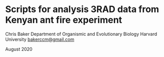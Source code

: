 # Scripts for analysis 3RAD data from Kenyan ant fire experiment

Chris Baker
Department of Organismic and Evolutionary Biology
Harvard University
bakerccm@gmail.com

August 2020
